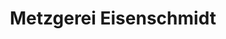 ---
title: "Metzgerei Eisenschmidt"
url: /plauen/metzgerei-eisenschmidt-bahnhofstrasse/
shop: Metzgerei
---